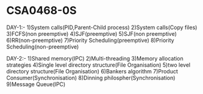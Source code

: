 # CSA0468-0S

DAY-1:-
1)System calls(PID,Parent-Child process)
2)System calls(Copy files)
3)FCFS(non preemptive)
4)SJF(preemptive)
5)SJF(non preemptive)
6)RR(non-preemptive)
7)Priority Scheduling(preemptive)
8)Priority Scheduling(non-preemptive)

DAY-2:-
1)Shared memory(IPC)
2)Multi-threading
3)Memory allocation strategies
4)Single level directory structure(File Organisation)
5)two level directory structure(File Organisation)
6)Bankers algorithm
7)Product Consumer(Synchronisation)
8)Dinning philospher(Synchronisation)
9)Message Queue(IPC)
